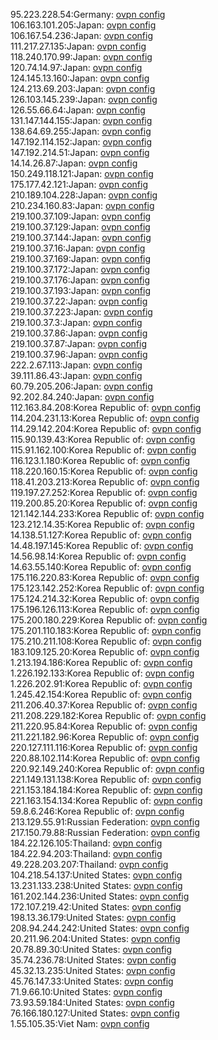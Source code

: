 95.223.228.54:Germany: [ovpn config](vpn/95_223_228_54.ovpn)  
106.163.101.205:Japan: [ovpn config](vpn/106_163_101_205.ovpn)  
106.167.54.236:Japan: [ovpn config](vpn/106_167_54_236.ovpn)  
111.217.27.135:Japan: [ovpn config](vpn/111_217_27_135.ovpn)  
118.240.170.99:Japan: [ovpn config](vpn/118_240_170_99.ovpn)  
120.74.14.97:Japan: [ovpn config](vpn/120_74_14_97.ovpn)  
124.145.13.160:Japan: [ovpn config](vpn/124_145_13_160.ovpn)  
124.213.69.203:Japan: [ovpn config](vpn/124_213_69_203.ovpn)  
126.103.145.239:Japan: [ovpn config](vpn/126_103_145_239.ovpn)  
126.55.66.64:Japan: [ovpn config](vpn/126_55_66_64.ovpn)  
131.147.144.155:Japan: [ovpn config](vpn/131_147_144_155.ovpn)  
138.64.69.255:Japan: [ovpn config](vpn/138_64_69_255.ovpn)  
147.192.114.152:Japan: [ovpn config](vpn/147_192_114_152.ovpn)  
147.192.214.51:Japan: [ovpn config](vpn/147_192_214_51.ovpn)  
14.14.26.87:Japan: [ovpn config](vpn/14_14_26_87.ovpn)  
150.249.118.121:Japan: [ovpn config](vpn/150_249_118_121.ovpn)  
175.177.42.121:Japan: [ovpn config](vpn/175_177_42_121.ovpn)  
210.189.104.228:Japan: [ovpn config](vpn/210_189_104_228.ovpn)  
210.234.160.83:Japan: [ovpn config](vpn/210_234_160_83.ovpn)  
219.100.37.109:Japan: [ovpn config](vpn/219_100_37_109.ovpn)  
219.100.37.129:Japan: [ovpn config](vpn/219_100_37_129.ovpn)  
219.100.37.144:Japan: [ovpn config](vpn/219_100_37_144.ovpn)  
219.100.37.16:Japan: [ovpn config](vpn/219_100_37_16.ovpn)  
219.100.37.169:Japan: [ovpn config](vpn/219_100_37_169.ovpn)  
219.100.37.172:Japan: [ovpn config](vpn/219_100_37_172.ovpn)  
219.100.37.176:Japan: [ovpn config](vpn/219_100_37_176.ovpn)  
219.100.37.193:Japan: [ovpn config](vpn/219_100_37_193.ovpn)  
219.100.37.22:Japan: [ovpn config](vpn/219_100_37_22.ovpn)  
219.100.37.223:Japan: [ovpn config](vpn/219_100_37_223.ovpn)  
219.100.37.3:Japan: [ovpn config](vpn/219_100_37_3.ovpn)  
219.100.37.86:Japan: [ovpn config](vpn/219_100_37_86.ovpn)  
219.100.37.87:Japan: [ovpn config](vpn/219_100_37_87.ovpn)  
219.100.37.96:Japan: [ovpn config](vpn/219_100_37_96.ovpn)  
222.2.67.113:Japan: [ovpn config](vpn/222_2_67_113.ovpn)  
39.111.86.43:Japan: [ovpn config](vpn/39_111_86_43.ovpn)  
60.79.205.206:Japan: [ovpn config](vpn/60_79_205_206.ovpn)  
92.202.84.240:Japan: [ovpn config](vpn/92_202_84_240.ovpn)  
112.163.84.208:Korea Republic of: [ovpn config](vpn/112_163_84_208.ovpn)  
114.204.231.13:Korea Republic of: [ovpn config](vpn/114_204_231_13.ovpn)  
114.29.142.204:Korea Republic of: [ovpn config](vpn/114_29_142_204.ovpn)  
115.90.139.43:Korea Republic of: [ovpn config](vpn/115_90_139_43.ovpn)  
115.91.162.100:Korea Republic of: [ovpn config](vpn/115_91_162_100.ovpn)  
116.123.1.180:Korea Republic of: [ovpn config](vpn/116_123_1_180.ovpn)  
118.220.160.15:Korea Republic of: [ovpn config](vpn/118_220_160_15.ovpn)  
118.41.203.213:Korea Republic of: [ovpn config](vpn/118_41_203_213.ovpn)  
119.197.27.252:Korea Republic of: [ovpn config](vpn/119_197_27_252.ovpn)  
119.200.85.20:Korea Republic of: [ovpn config](vpn/119_200_85_20.ovpn)  
121.142.144.233:Korea Republic of: [ovpn config](vpn/121_142_144_233.ovpn)  
123.212.14.35:Korea Republic of: [ovpn config](vpn/123_212_14_35.ovpn)  
14.138.51.127:Korea Republic of: [ovpn config](vpn/14_138_51_127.ovpn)  
14.48.197.145:Korea Republic of: [ovpn config](vpn/14_48_197_145.ovpn)  
14.56.98.14:Korea Republic of: [ovpn config](vpn/14_56_98_14.ovpn)  
14.63.55.140:Korea Republic of: [ovpn config](vpn/14_63_55_140.ovpn)  
175.116.220.83:Korea Republic of: [ovpn config](vpn/175_116_220_83.ovpn)  
175.123.142.252:Korea Republic of: [ovpn config](vpn/175_123_142_252.ovpn)  
175.124.214.32:Korea Republic of: [ovpn config](vpn/175_124_214_32.ovpn)  
175.196.126.113:Korea Republic of: [ovpn config](vpn/175_196_126_113.ovpn)  
175.200.180.229:Korea Republic of: [ovpn config](vpn/175_200_180_229.ovpn)  
175.201.110.183:Korea Republic of: [ovpn config](vpn/175_201_110_183.ovpn)  
175.210.211.108:Korea Republic of: [ovpn config](vpn/175_210_211_108.ovpn)  
183.109.125.20:Korea Republic of: [ovpn config](vpn/183_109_125_20.ovpn)  
1.213.194.186:Korea Republic of: [ovpn config](vpn/1_213_194_186.ovpn)  
1.226.192.133:Korea Republic of: [ovpn config](vpn/1_226_192_133.ovpn)  
1.226.202.91:Korea Republic of: [ovpn config](vpn/1_226_202_91.ovpn)  
1.245.42.154:Korea Republic of: [ovpn config](vpn/1_245_42_154.ovpn)  
211.206.40.37:Korea Republic of: [ovpn config](vpn/211_206_40_37.ovpn)  
211.208.229.182:Korea Republic of: [ovpn config](vpn/211_208_229_182.ovpn)  
211.220.95.84:Korea Republic of: [ovpn config](vpn/211_220_95_84.ovpn)  
211.221.182.96:Korea Republic of: [ovpn config](vpn/211_221_182_96.ovpn)  
220.127.111.116:Korea Republic of: [ovpn config](vpn/220_127_111_116.ovpn)  
220.88.102.114:Korea Republic of: [ovpn config](vpn/220_88_102_114.ovpn)  
220.92.149.240:Korea Republic of: [ovpn config](vpn/220_92_149_240.ovpn)  
221.149.131.138:Korea Republic of: [ovpn config](vpn/221_149_131_138.ovpn)  
221.153.184.184:Korea Republic of: [ovpn config](vpn/221_153_184_184.ovpn)  
221.163.154.134:Korea Republic of: [ovpn config](vpn/221_163_154_134.ovpn)  
59.8.6.246:Korea Republic of: [ovpn config](vpn/59_8_6_246.ovpn)  
213.129.55.91:Russian Federation: [ovpn config](vpn/213_129_55_91.ovpn)  
217.150.79.88:Russian Federation: [ovpn config](vpn/217_150_79_88.ovpn)  
184.22.126.105:Thailand: [ovpn config](vpn/184_22_126_105.ovpn)  
184.22.94.203:Thailand: [ovpn config](vpn/184_22_94_203.ovpn)  
49.228.203.207:Thailand: [ovpn config](vpn/49_228_203_207.ovpn)  
104.218.54.137:United States: [ovpn config](vpn/104_218_54_137.ovpn)  
13.231.133.238:United States: [ovpn config](vpn/13_231_133_238.ovpn)  
161.202.144.236:United States: [ovpn config](vpn/161_202_144_236.ovpn)  
172.107.219.42:United States: [ovpn config](vpn/172_107_219_42.ovpn)  
198.13.36.179:United States: [ovpn config](vpn/198_13_36_179.ovpn)  
208.94.244.242:United States: [ovpn config](vpn/208_94_244_242.ovpn)  
20.211.96.204:United States: [ovpn config](vpn/20_211_96_204.ovpn)  
20.78.89.30:United States: [ovpn config](vpn/20_78_89_30.ovpn)  
35.74.236.78:United States: [ovpn config](vpn/35_74_236_78.ovpn)  
45.32.13.235:United States: [ovpn config](vpn/45_32_13_235.ovpn)  
45.76.147.33:United States: [ovpn config](vpn/45_76_147_33.ovpn)  
71.9.66.10:United States: [ovpn config](vpn/71_9_66_10.ovpn)  
73.93.59.184:United States: [ovpn config](vpn/73_93_59_184.ovpn)  
76.166.180.127:United States: [ovpn config](vpn/76_166_180_127.ovpn)  
1.55.105.35:Viet Nam: [ovpn config](vpn/1_55_105_35.ovpn)  
